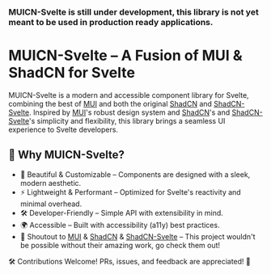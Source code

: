 ### MUICN-Svelte is still under development, this library is not yet meant to be used in production ready applications.

# MUICN-Svelte – A Fusion of MUI & ShadCN for Svelte

MUICN-Svelte is a modern and accessible component library for Svelte, combining the best of [MUI](https://mui.com/) and both the original [ShadCN](https://ui.shadcn.com/) and [ShadCN-Svelte](https://shadcn-svelte.com/). Inspired by [MUI](https://mui.com/)'s robust design system and [ShadCN](https://ui.shadcn.com/)'s and [ShadCN-Svelte](https://shadcn-svelte.com/)'s simplicity and flexibility, this library brings a seamless UI experience to Svelte developers.

## 🚀 Why MUICN-Svelte?

- 🎨 Beautiful & Customizable – Components are designed with a sleek, modern aesthetic.
- ⚡ Lightweight & Performant – Optimized for Svelte's reactivity and minimal overhead.
- 🛠 Developer-Friendly – Simple API with extensibility in mind.
- 🌍 Accessible – Built with accessibility (a11y) best practices.
- 📢 Shoutout to [MUI](https://mui.com/) & [ShadCN](https://ui.shadcn.com/) & [ShadCN-Svelte](https://shadcn-svelte.com/) – This project wouldn't be possible without their amazing work, go check them out!

🛠 Contributions Welcome! PRs, issues, and feedback are appreciated! 🚀
